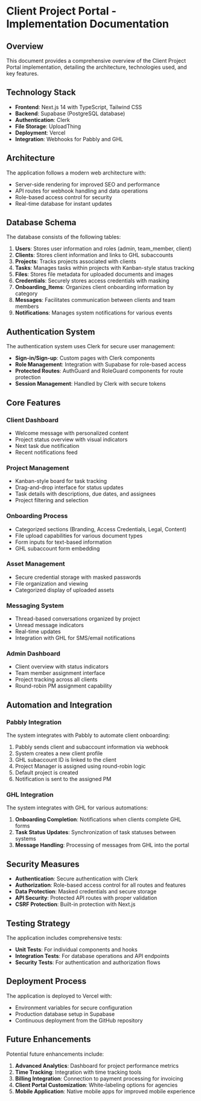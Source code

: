 # Client Project Portal - Implementation Documentation

## Overview

This document provides a comprehensive overview of the Client Project Portal implementation, detailing the architecture, technologies used, and key features.

## Technology Stack

- **Frontend**: Next.js 14 with TypeScript, Tailwind CSS
- **Backend**: Supabase (PostgreSQL database)
- **Authentication**: Clerk
- **File Storage**: UploadThing
- **Deployment**: Vercel
- **Integration**: Webhooks for Pabbly and GHL

## Architecture

The application follows a modern web architecture with:

- Server-side rendering for improved SEO and performance
- API routes for webhook handling and data operations
- Role-based access control for security
- Real-time database for instant updates

## Database Schema

The database consists of the following tables:

1. **Users**: Stores user information and roles (admin, team_member, client)
2. **Clients**: Stores client information and links to GHL subaccounts
3. **Projects**: Tracks projects associated with clients
4. **Tasks**: Manages tasks within projects with Kanban-style status tracking
5. **Files**: Stores file metadata for uploaded documents and images
6. **Credentials**: Securely stores access credentials with masking
7. **Onboarding_Items**: Organizes client onboarding information by category
8. **Messages**: Facilitates communication between clients and team members
9. **Notifications**: Manages system notifications for various events

## Authentication System

The authentication system uses Clerk for secure user management:

- **Sign-in/Sign-up**: Custom pages with Clerk components
- **Role Management**: Integration with Supabase for role-based access
- **Protected Routes**: AuthGuard and RoleGuard components for route protection
- **Session Management**: Handled by Clerk with secure tokens

## Core Features

### Client Dashboard

- Welcome message with personalized content
- Project status overview with visual indicators
- Next task due notification
- Recent notifications feed

### Project Management

- Kanban-style board for task tracking
- Drag-and-drop interface for status updates
- Task details with descriptions, due dates, and assignees
- Project filtering and selection

### Onboarding Process

- Categorized sections (Branding, Access Credentials, Legal, Content)
- File upload capabilities for various document types
- Form inputs for text-based information
- GHL subaccount form embedding

### Asset Management

- Secure credential storage with masked passwords
- File organization and viewing
- Categorized display of uploaded assets

### Messaging System

- Thread-based conversations organized by project
- Unread message indicators
- Real-time updates
- Integration with GHL for SMS/email notifications

### Admin Dashboard

- Client overview with status indicators
- Team member assignment interface
- Project tracking across all clients
- Round-robin PM assignment capability

## Automation and Integration

### Pabbly Integration

The system integrates with Pabbly to automate client onboarding:

1. Pabbly sends client and subaccount information via webhook
2. System creates a new client profile
3. GHL subaccount ID is linked to the client
4. Project Manager is assigned using round-robin logic
5. Default project is created
6. Notification is sent to the assigned PM

### GHL Integration

The system integrates with GHL for various automations:

1. **Onboarding Completion**: Notifications when clients complete GHL forms
2. **Task Status Updates**: Synchronization of task statuses between systems
3. **Message Handling**: Processing of messages from GHL into the portal

## Security Measures

- **Authentication**: Secure authentication with Clerk
- **Authorization**: Role-based access control for all routes and features
- **Data Protection**: Masked credentials and secure storage
- **API Security**: Protected API routes with proper validation
- **CSRF Protection**: Built-in protection with Next.js

## Testing Strategy

The application includes comprehensive tests:

- **Unit Tests**: For individual components and hooks
- **Integration Tests**: For database operations and API endpoints
- **Security Tests**: For authentication and authorization flows

## Deployment Process

The application is deployed to Vercel with:

- Environment variables for secure configuration
- Production database setup in Supabase
- Continuous deployment from the GitHub repository

## Future Enhancements

Potential future enhancements include:

1. **Advanced Analytics**: Dashboard for project performance metrics
2. **Time Tracking**: Integration with time tracking tools
3. **Billing Integration**: Connection to payment processing for invoicing
4. **Client Portal Customization**: White-labeling options for agencies
5. **Mobile Application**: Native mobile apps for improved mobile experience
